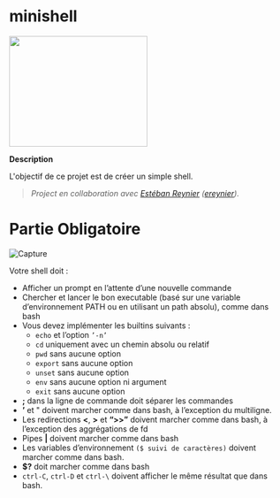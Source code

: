# minishell

 <img src="https://user-images.githubusercontent.com/45235527/96753610-698e7080-13d0-11eb-9461-d3351c9208d7.png" width="250" height="200" />

<strong>Description</strong>

L'objectif de ce projet est de créer un simple shell.

> *Project en collaboration avec <a href="https://github.com/ereynier">Estéban Reynier</a> (<a href="https://profile.intra.42.fr/users/ereynier">ereynier</a>).*


# Partie Obligatoire

![Capture](https://user-images.githubusercontent.com/45235527/97051231-1b6b9f80-157f-11eb-9f2d-0962d44f0bc9.PNG)

Votre shell doit :

- Afficher un prompt en l’attente d’une nouvelle commande
- Chercher et lancer le bon executable (basé sur une variable d’environnement PATH ou en utilisant un path absolu), comme dans bash
- Vous devez implémenter les builtins suivants :
  - `echo` et l’option `’-n’`
  - `cd` uniquement avec un chemin absolu ou relatif
  - `pwd` sans aucune option
  - `export` sans aucune option
  - `unset` sans aucune option
  - `env` sans aucune option ni argument
  - `exit` sans aucune option
- <strong>;</strong> dans la ligne de commande doit séparer les commandes
- <strong>’</strong> et " doivent marcher comme dans bash, à l’exception du multiligne.
- Les redirections <strong><</strong>, <strong>></strong> et <strong>“>>”</strong> doivent marcher comme dans bash, à l’exception des aggrégations de fd
- Pipes <strong>|</strong> doivent marcher comme dans bash
- Les variables d’environnement `($ suivi de caractères)` doivent marcher comme dans bash.
- <strong>$?</strong> doit marcher comme dans bash
- `ctrl-C`, `ctrl-D` et `ctrl-\` doivent afficher le même résultat que dans bash.
